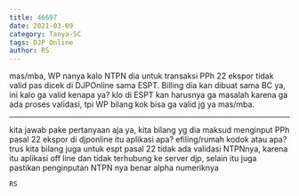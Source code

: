 ```yaml
---
title: 46697
date: 2021-03-09
category: Tanya-SC
tags: DJP Online
author: RS
---
```


mas/mba, WP nanya kalo NTPN dia untuk transaksi PPh 22 ekspor tidak valid pas dicek di DJPOnline sama ESPT. Billing dia kan dibuat sama BC ya, ini kalo ga valid kenapa ya? klo di ESPT kan harusnya ga masalah karena ga ada proses validasi, tpi WP bilang kok bisa ga valid jg ya mas/mba.

---

kita jawab pake pertanyaan aja ya, kita bilang yg dia maksud menginput PPh pasal 22 ekspor di djponline itu aplikasi apa? efiling/rumah kodok atau apa? trus kita bilang juga untuk espt pasal 22 tidak ada validasi NTPNnya, karena itu aplikasi off line dan tidak terhubung ke server djp, selain itu juga pastikan penginputan NTPN nya benar alpha numeriknya

`RS`
